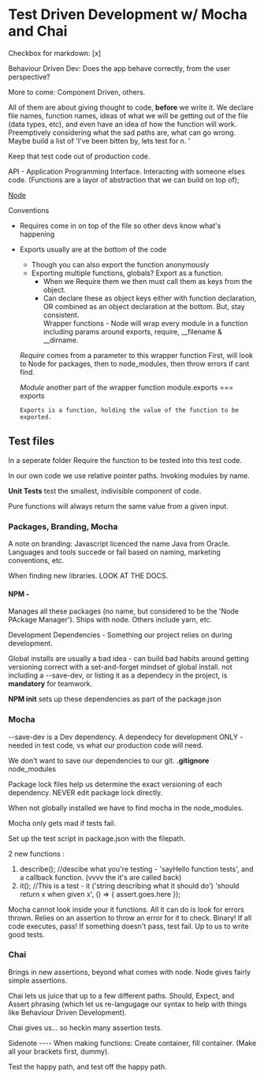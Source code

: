 # Test Driven Development w/ Mocha and Chai

Checkbox for markdown: [x]

Behaviour Driven Dev:
  Does the app behave correctly, from the user perspective?

More to come: Component Driven, others.

All of them are about giving thought to code, **before** we write it.
We declare file names, function names, ideas of what we will be getting out of the file (data types, etc), and even have an idea of how the function will work. Preemptively considering what the sad paths are, what can go wrong. Maybe build a list of 'I've been bitten by, lets test for n. '




Keep that test code out of production code. 

API - Application Programming Interface.  Interacting with someone elses code. (Functions are a layor of abstraction that we can build on top of);

[Node](nodejs.org)

Conventions 
* Requires come in on top of the file so other devs know what's happening
* Exports usually are at the bottom of the code
  * Though you can also export the function anonymously
  * Exporting multiple functions, globals? Export as a function. 
    * When we Require them we then must call them as keys from the object. 
    * Can declare these as object keys either with function declaration, OR combined as an object declaration at the bottom. But, stay consistent.  
Wrapper functions - Node will wrap every module in a function including params around exports, require, __filename & __dirname.

  *Require* comes from a parameter to this wrapper function
    First, will look to Node for packages, then to node_modules, then throw errors if cant find.

  *Module* another part of the wrapper function
      module.exports === exports

      Exports is a function, holding the value of the function to be exported.



## Test files

In a seperate folder
Require the function to be tested into this test code.


In our own code we use relative pointer paths. 
Invoking modules by name. 

**Unit Tests** test the smallest, indivisible component of code. 

Pure functions will always return the same value from a given input. 

### Packages, Branding, Mocha

A note on branding: Javascript licenced the name Java from Oracle. 
Languages and tools succede or fail based on naming, marketing conventions, etc. 

When finding new libraries. LOOK AT THE DOCS. 

#### NPM - 
Manages all these packages (no name, but considered to be the 'Node PAckage Manager'). Ships with node. Others include yarn, etc.

Development Dependencies - Something our project relies on during development. 

Global installs are usually a bad idea - can build bad habits around getting versioning correct with a set-and-forget mindset of global install. 
  not including a --save-dev, or listing it as a dependecy in the project, is **mandatory** for teamwork. 

**NPM init** sets up these dependencies as part of the package.json

### Mocha

--save-dev is a Dev dependency. A dependecy for development ONLY - needed in test code, vs what our production code will need. 

We don't want to save our dependencies to our git. 
**.gitignore** 
  node_modules

Package lock files help us determine the exact versioning of each dependency. NEVER edit package lock directly. 

When not globally installed we have to find mocha in the node_modules. 

Mocha only gets mad if tests fail.

Set up the test script in package.json with the filepath. 

2 new functions : 
1. describe(); //descibe what you're testing - 'sayHello function tests', and a callback function. (vvvv the it's are called back)
2. it(); //This is a test - it ('string describing what it should do')
    'should return x when given x', () => {
      assert.goes.here
    });

Mocha cannot look inside your it functions. All it can do is look for errors thrown. Relies on an assertion to throw an error for it to check. Binary! If all code executes, pass! If something doesn't pass, test fail. Up to us to write good tests. 

### Chai

Brings in new assertions, beyond what comes with node. Node gives fairly simple assertions. 

Chai lets us juice that up to a few different paths. Should, Expect, and Assert phrasing (which let us re-langugage our syntax to help with things like Behaviour Driven Development). 

Chai gives us... so heckin many assertion tests. 


Sidenote ---- When making functions: Create container, fill container. (Make all your brackets first, dummy). 

Test the happy path, and test off the happy path. 